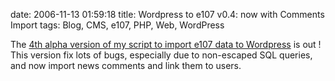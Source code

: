 date: 2006-11-13 01:59:18
title: Wordpress to e107 v0.4: now with Comments Import
tags: Blog, CMS, e107, PHP, Web, WordPress

The [4th alpha version of my script to import e107 data to Wordpress](http://wordpress.org/extend/plugins/e107-importer/) is out ! This version fix lots of bugs, especially due to non-escaped SQL queries, and now import news comments and link them to users.
